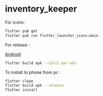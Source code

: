 # inventory_keeper

For icons:

```bash
flutter pub get
flutter pub run flutter_launcher_icons:main
```

For release :

[Android](https://flutter.dev/docs/deployment/android)

```bash
flutter build apk --split-per-abi
```

To install to phone from pc :

```bash
flutter clean
flutter build apk --release
flutter install
```
